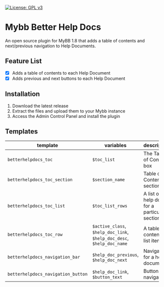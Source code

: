 [![License: GPL v3](https://img.shields.io/badge/License-GPLv3-blue.svg)](https://www.gnu.org/licenses/gpl-3.0)

# Mybb Better Help Docs

An open source plugin for MyBB 1.8 that adds a table of contents and next/previous navigation to Help Documents.

## Feature List

- [x] Adds a table of contents to each Help Document
- [x] Adds previous and next buttons to each Help Document

## Installation

1. Download the latest release
2. Extract the files and upload them to your Mybb instance
3. Access the Admin Control Panel and install the plugin

## Templates

|template|variables|description|
|---|---|---|
|`betterhelpdocs_toc`|`$toc_list`|The Table of Contents box|
|`betterhelpdocs_toc_section`|`$section_name`|Table of Contents section|
|`betterhelpdocs_toc_list`|`$toc_list_rows`|A list of help docs for a particular section|
|`betterhelpdocs_toc_row`|`$active_class`, `$help_doc_link`, `$help_doc_desc`, `$help_doc_name`|A table of contents list item|
|`betterhelpdocs_navigation_bar`|`$help_doc_previous`, `$help_doc_next`|Navigation for a help document|
|`betterhelpdocs_navigation_button`|`$help_doc_link`, `$button_text`|Button for navigation|